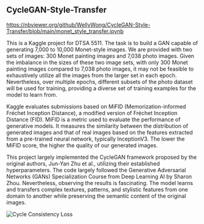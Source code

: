 ## CycleGAN-Style-Transfer
https://nbviewer.org/github/WellyWong/CycleGAN-Style-Transfer/blob/main/monet_style_transfer.ipynb

This is a Kaggle project for DTSA 5511. The task is to build a GAN capable of generating 7,000 to 10,000 Monet-style images. We are provided with two sets of images: 300 Monet painting images and 7,038 photo images. Given the imbalance in the sizes of these two image sets, with only 300 Monet painting images compared to 7,038 photo images, it may not be feasible to exhaustively utilize all the images from the larger set in each epoch. Nevertheless, over multiple epochs, different subsets of the photo dataset will be used for training, providing a diverse set of training examples for the model to learn from.

Kaggle evaluates submissions based on MiFID (Memorization-informed Fréchet Inception Distance), a modified version of Fréchet Inception Distance (FID). MiFID is a metric used to evaluate the performance of generative models. It measures the similarity between the distribution of generated images and that of real images based on the features extracted from a pre-trained neural network, typically InceptionV3. The lower the MiFID score, the higher the quality of our generated images.

This project largely implemented the CycleGAN framework proposed by the original authors, Jun-Yan Zhu et al., utilizing their established hyperparameters. The code largely followed the Generative Adversarial Networks (GANs) Specialization Course from Deep Learning AI by Sharon Zhou. Nevertheless, observing the results is fascinating. The model learns and transfers complex textures, patterns, and stylistic features from one domain to another while preserving the semantic content of the original images.

![Cycle Consistency Loss](https://github.com/WellyWong/CycleGAN-Style-Transfer/assets/70742141/dbfad985-9db9-4caa-af76-229872ef9d48)

